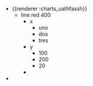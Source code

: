- {{renderer :charts_uathfassh}}
	- line red 400
		- x
			- uno
			- dos
			- tres
		- y
			- 100
			- 200
			- 20
		-
-
